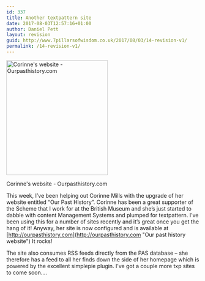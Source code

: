 ```yaml
---
id: 337
title: Another textpattern site
date: 2017-08-03T12:57:16+01:00
author: Daniel Pett
layout: revision
guid: http://www.7pillarsofwisdom.co.uk/2017/08/03/14-revision-v1/
permalink: /14-revision-v1/
---
```

<div id="attachment_26" style="width: 275px" class="wp-caption alignleft">
  <a href="http://35.176.43.170/images/uploads/2008/08/ourpasthistorycom.jpg" data-rel="lightbox-gallery-8flfLPjM" data-rl_title="" data-rl_caption="" title=""><img aria-describedby="caption-attachment-26" class="size-medium wp-image-26" title="Corinne's website - Ourpasthistory.com" src="http://35.176.43.170/images/uploads/2008/08/ourpasthistorycom-265x300.jpg" alt="Corinne's website - Ourpasthistory.com" width="265" height="300" /></a>
  
  <p id="caption-attachment-26" class="wp-caption-text">
    Corinne's website - Ourpasthistory.com
  </p>
</div>

This week, I&#8217;ve been helping out Corinne Mills with the upgrade of her website entitled &#8220;Our Past History&#8221;. Corinne has been a great supporter of the Scheme that I work for at the British Museum and she&#8217;s just started to dabble with content Management Systems and plumped for textpattern. I&#8217;ve been using this for a number of sites recently and it&#8217;s great once you get the hang of it! Anyway, her site is now configured and is available at [http://ourpasthistory.com](http://ourpasthistory.com "Our past history website") It rocks!

The site also consumes RSS feeds directly from the PAS database &#8211; she therefore has a feed to all her finds down the side of her homepage which is powered by the excellent simplepie plugin. I&#8217;ve got a couple more txp sites to come soon&#8230;.